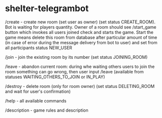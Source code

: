 # shelter-telegrambot

/create - create new room (set user as owner) (set status CREATE_ROOM). Bot is waiting for players quantity.
Owner of a room should see /start_game button which invokes all users joined check and starts the game.
Start the game means delete this room from database after particular amount of time (in case of error during
the message delivery from bot to user) and set from all participants status NEW_USER

/join - join the existing room by its number (set status JOINING_ROOM)

/leave - abandon current room: during whe waiting others users to join the room something can go wrong,
then user input /leave (available from statuses WAITING_OTHERS_TO_JOIN or IN_PLAY)

/destroy - delete room (only for room owner) (set status DELETING_ROOM and wait for user's confirmation)

/help - all available commands

/description - game rules and description
